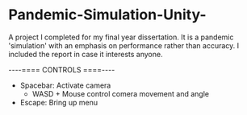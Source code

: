 # Pandemic-Simulation-Unity-
A project I completed for my final year dissertation. It is a pandemic 'simulation' with an emphasis on performance rather than accuracy. I included the report in case it interests anyone.


----==== CONTROLS ====----

- Spacebar: Activate camera
  - WASD + Mouse control comera movement and angle 
- Escape: Bring up menu
